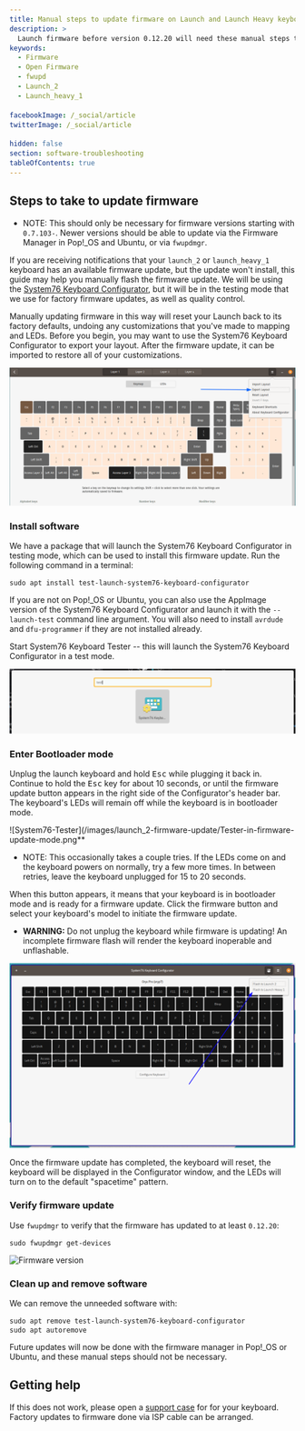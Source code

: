 ```yaml
---
title: Manual steps to update firmware on Launch and Launch Heavy keyboards
description: >
  Launch firmware before version 0.12.20 will need these manual steps to make sure they can reliably upgrade firmware with `fwupd`
keywords:
  - Firmware
  - Open Firmware
  - fwupd
  - Launch_2
  - Launch_heavy_1

facebookImage: /_social/article
twitterImage: /_social/article

hidden: false
section: software-troubleshooting
tableOfContents: true
---
```


## Steps to take to update firmware

* NOTE: This should only be necessary for firmware versions starting with `0.7.103-`. Newer versions should be able to update via the Firmware Manager in Pop!\_OS and Ubuntu, or via `fwupdmgr`.

If you are receiving notifications that your `launch_2` or `launch_heavy_1` keyboard has an available firmware update, but the update won't install, this guide may help you manually flash the firmware update. We will be using the [System76 Keyboard Configurator](https://github.com/pop-os/keyboard-configurator/), but it will be in the testing mode that we use for factory firmware updates, as well as quality control.

Manually updating firmware in this way will reset your Launch back to its factory defaults, undoing any customizations that you've made to mapping and LEDs. Before you begin, you may want to use the System76 Keyboard Configurator to export your layout. After the firmware update, it can be imported to restore all of your customizations.

![Exporting Layout in Keyboard Configurator](/images/launch_2-firmware-update/heavy-export-layout.png)

### Install software

We have a package that will launch the System76 Keyboard Configurator in testing mode, which can be used to install this firmware update. Run the following command in a terminal:

```
sudo apt install test-launch-system76-keyboard-configurator
```

If you are not on Pop!\_OS or Ubuntu, you can also use the AppImage version of the System76 Keyboard Configurator and launch it with the `--launch-test` command line argument. You will also need to install `avrdude` and `dfu-programmer` if they are not installed already.

Start System76 Keyboard Tester -- this will launch the System76 Keyboard Configurator in a test mode.

![System76-Tester](/images/launch_2-firmware-update/Launch-system76-keyboard-tester.png)

### Enter Bootloader mode

Unplug the launch keyboard and hold <kbd>Esc</kbd> while plugging it back in. Continue to hold the <kbd>Esc</kbd> key for about 10 seconds, or until the firmware update button appears in the right side of the Configurator's header bar. The keyboard's LEDs will remain off while the keyboard is in bootloader mode.

![System76-Tester](/images/launch_2-firmware-update/Tester-in-firmware-update-mode.png**

* NOTE: This occasionally takes a couple tries. If the LEDs come on and the keyboard powers on normally, try a few more times. In between retries, leave the keyboard unplugged for 15 to 20 seconds.

When this button appears, it means that your keyboard is in bootloader mode and is ready for a firmware update. Click the firmware button and select your keyboard's model to initiate the firmware update.

* **WARNING:** Do not unplug the keyboard while firmware is updating! An incomplete firmware flash will render the keyboard inoperable and unflashable.

![System76-Tester-firmware-update](/images/launch_2-firmware-update/Tester-in-firmware-update-mode-menu.png)

Once the firmware update has completed, the keyboard will reset, the keyboard will be displayed in the Configurator window, and the LEDs will turn on to the default "spacetime" pattern.

### Verify firmware update

Use `fwupdmgr` to verify that the firmware has updated to at least `0.12.20`:

```
sudo fwupdmgr get-devices
```
![Firmware version](/images/launch_2-firmware-update/launch-version-number.png)

### Clean up and remove software

We can remove the unneeded software with:

```
sudo apt remove test-launch-system76-keyboard-configurator
sudo apt autoremove
```

Future updates will now be done with the firmware manager in Pop!\_OS or Ubuntu, and these manual steps should not be necessary.

## Getting help

If this does not work, please open a [support case](https://support.system76.com/) for for your keyboard. Factory updates to firmware done via ISP cable can be arranged.
